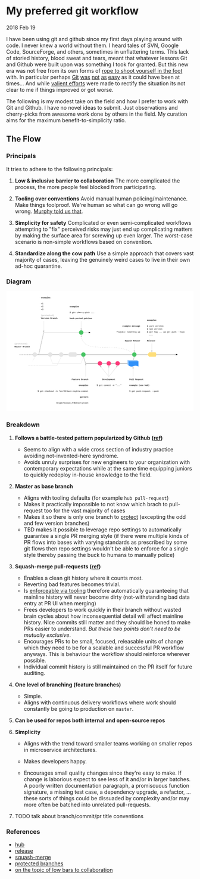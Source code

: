 # My preferred git workflow

2018 Feb 19

I have been using git and github since my first days playing around with code. I never knew a world without them. I heard tales of SVN, Google Code, SourceForge, and others, sometimes in unflattering terms. This lack of storied history, blood sweat and tears, meant that whatever lessons Git and Github were built upon was something I took for granted. But this new era was not free from its own forms of [rope to shoot yourself in the foot](https://openlibrary.org/books/OL798906M/Enough_rope_to_shoot_yourself_in_the_foot) with. In particular perhaps [Git](https://www.reddit.com/r/NoStupidQuestions/comments/5uytm9/why_is_git_so_hard_to_understand/) [was](https://stevebennett.me/2012/02/24/10-things-i-hate-about-git/) [not](https://news.ycombinator.com/item?id=4200492) [as](https://www.quora.com/Why-is-Git-so-popular-despite-it-being-more-complicated-and-harder-to-learn-compared-to-other-types-of-source-controls) [easy](http://merrigrove.blogspot.ca/2014/02/why-heck-is-git-so-hard-places-model-ok.html) as it could have been at times... And while [valient efforts](https://datasift.github.io/gitflow/IntroducingGitFlow.html) were made to rectify the situation its not clear to me if things improved or got worse.

The following is my modest take on the field and how I prefer to work with Git and Github. I have no novel ideas to submit. Just observations and cherry-picks from awesome work done by others in the field. My curation aims for the maximum benefit-to-simplicity ratio.

## The Flow

### Principals

It tries to adhere to the following principals:

1. **Low & inclusive barrier to collaboration**
   The more complicated the process, the more people feel blocked from participating.

2. **Tooling over conventions**
   Avoid manual human policing/maintenance. Make things foolproof. We're human so what can go wrong will go wrong. [Murphy told us that](https://en.wikipedia.org/wiki/Murphy%27s_law).

3. **Simplicity for safety**
   Complicated or even semi-complicated workflows attempting to "fix" perceived risks may just end up complicating matters by making the surface area for screwing up even larger. The worst-case scenario is non-simple workflows based on convention.

4. **Standardize along the cow path**
   Use a simple approach that covers vast majority of cases, leaving the genuinely weird cases to live in their own ad-hoc quarantine.

### Diagram

![diagram](./diagram2.png)

### Breakdown

1. **Follows a battle-tested pattern popularized by Github ([ref](https://guides.github.com/introduction/flow/))**

   * Seems to align with a wide cross section of industry practice avoiding not-invented-here syndrome.
   * Avoids unruly surprises for new engineers to your organization with contemporary expectations while at the same time equipping juniors to quickly redeploy in-house knowledge to the field.

2. **Master as base branch**

   * Aligns with tooling defaults (for example `hub pull-request`)
   * Makes it practically impossible to not know which brach to pull-request too for the vast majority of cases
   * Makes it so there is only one branch to [protect](https://help.github.com/articles/about-protected-branches/) (excepting the odd and few version branches)
   * TBD makes it possible to leverage repo settings to automatically guarantee a single PR merging style (if there were multiple kinds of PR flows into bases with varying standards as prescribed by some git flows then repo settings wouldn't be able to enforce for a single style thereby passing the buck to humans to manually police)

3. **Squash-merge pull-requests ([ref](https://help.github.com/articles/about-pull-request-merges/#squash-and-merge-your-pull-request-commits))**

   * Enables a clean git history where it counts most.
   * Reverting bad features becomes trivial.
   * Is [enforceable via tooling](https://help.github.com/articles/configuring-commit-squashing-for-pull-requests/) therefore automatically guaranteeing that mainline history will never become dirty (not-withstanding bad data entry at PR UI when merging)
   * Frees developers to work quickly in their branch without wasted brain cycles about how inconsequential detail will affect mainline history. Nice commits still matter and they should be honed to make PRs easier to understand. _But these two points don't need to be mutually exclusive_.
   * Encourages PRs to be small, focused, releasable units of change which they need to be for a scalable and successful PR workflow anyways. This is behaviour the workflow should reinforce wherever possible.
   * Individual commit history is still maintained on the PR itself for future auditing.

4. **One level of branching (feature branches)**

   * Simple.
   * Aligns with continuous delivery workflows where work should constantly be going to production on `master`.

5. **Can be used for repos both internal and open-source repos**

6. **Simplicity**

   * Aligns with the trend toward smaller teams working on smaller repos in microservice architectures.

   * Makes developers happy.

   * Encourages small quality changes since they're easy to make. If change is laborious expect to see less of it and/or in larger batches. A poorly written documentation paragraph, a promiscuous function signature, a missing test case, a dependency upgrade, a refactor, ... these sorts of things could be dissuaded by complexity and/or may more often be batched into unrelated pull-requests.

7. TODO talk about branch/commit/pr title conventions

### References

* [hub](https://github.com/github/hub)
* [release](https://github.com/zeit/release)
* [squash-merge](https://help.github.com/articles/about-pull-request-merges/#squash-and-merge-your-pull-request-commits)
* [protected branches](https://help.github.com/articles/about-protected-branches/)
* [on the topic of low bars to collaboration](https://rfc.zeromq.org/spec:22/C4/)
